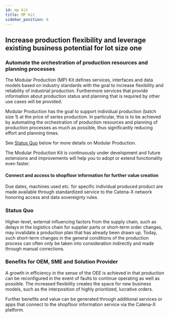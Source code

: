 ```yaml
---
id: mp kit
title: MP Kit
sidebar_position: 6
---
```


<!--VISION of the Kit-->
## Increase production flexibility and leverage existing business potential for lot size one

### Automate the orchestration of production resources and planning processes

<!--MISSION of the Kit-->
The Modular Production (MP) Kit defines services, interfaces and data models based on industry standards with the goal to increase flexibility and reliability of industrial production. Furthermore services that provide information about production status and planning that is required by other use cases will be provided.

Modular Production has the goal to support individual production (batch size 1) at the price of series production. In particular, this is to be achieved by automating the orchestration of production resources and planning of production processes as much as possible, thus significantly reducing effort and planning times.

See [Status Quo](#status-quo) below for more details on Modular Production.

The Modular Production Kit is continuously under development and future extensions and improvements will help you to adopt or extend functionality even faster.

<!--BUSINESS VALUE of the Kit-->
#### Connect and access to shopfloor information for further value creation

Due dates, machines used etc. for specific individual produced product are made available through standardized service to the Catena-X network honoring access and data sovereignty rules.

<!--Description of the domain for which the Kit provide the developer support-->
### Status Quo

Higher-level, external influencing factors from the supply chain, such as delays in the logistics chain for supplier parts or short-term order changes, may invalidate a production plan that has already been drawn up. Today, such short-term changes in the general conditions of the production process can often only be taken into consideration indirectly and made through manual corrections.

### Benefits for OEM, SME and Solution Provider

A growth in efficiency in the sense of the OEE is achieved in that production can be reconfigured in the event of faults to continue operating as well as possible. The increased flexibility creates the space for new business models, such as the interposition of highly prioritized, lucrative orders.

Further benefits and value can be generated through additional services or apps that connect to the shopfloor information service via the Catena-X platform.
